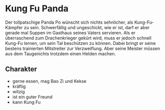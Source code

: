 # Kung Fu Panda

Der tollpatschige Panda Po wünscht sich nichts sehnlicher, als Kung-Fu-Kämpfer zu sein. Schwerfällig und ungeschickt, wie er ist, darf er aber gerade mal Suppen im Gasthaus seines Vaters servieren. Als er überraschend zum Drachenkrieger gekürt wird, muss er jedoch schnell Kung-Fu lernen, um sein Tal beschützen zu können. Dabei bringt er seine bestens trainierten Mitstreiter zur Verzweiflung. Aber seine Meister müssen aus dem Taugenichts trotzdem einen Helden machen.

## Charakter
* gerne essen, mag Bao Zi und Kekse
* kräftig
* witzig
* ist ein guter Freund
* kann Kung Fu

